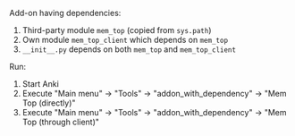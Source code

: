Add-on having dependencies:

1. Third-party module `mem_top` (copied from `sys.path`)
2. Own module `mem_top_client` which depends on `mem_top`
3. `__init__.py` depends on both `mem_top` and `mem_top_client`

Run:

1. Start Anki
2. Execute "Main menu" -> "Tools" -> "addon_with_dependency" -> "Mem Top (directly)"
3. Execute "Main menu" -> "Tools" -> "addon_with_dependency" -> "Mem Top (through client)"